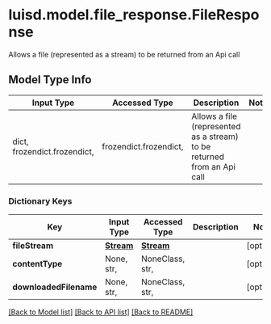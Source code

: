 # luisd.model.file_response.FileResponse

Allows a file (represented as a stream) to be returned from an Api call

## Model Type Info
Input Type | Accessed Type | Description | Notes
------------ | ------------- | ------------- | -------------
dict, frozendict.frozendict,  | frozendict.frozendict,  | Allows a file (represented as a stream) to be returned from an Api call | 

### Dictionary Keys
Key | Input Type | Accessed Type | Description | Notes
------------ | ------------- | ------------- | ------------- | -------------
**fileStream** | [**Stream**](Stream.md) | [**Stream**](Stream.md) |  | [optional] 
**contentType** | None, str,  | NoneClass, str,  |  | [optional] 
**downloadedFilename** | None, str,  | NoneClass, str,  |  | [optional] 

[[Back to Model list]](../../README.md#documentation-for-models) [[Back to API list]](../../README.md#documentation-for-api-endpoints) [[Back to README]](../../README.md)

